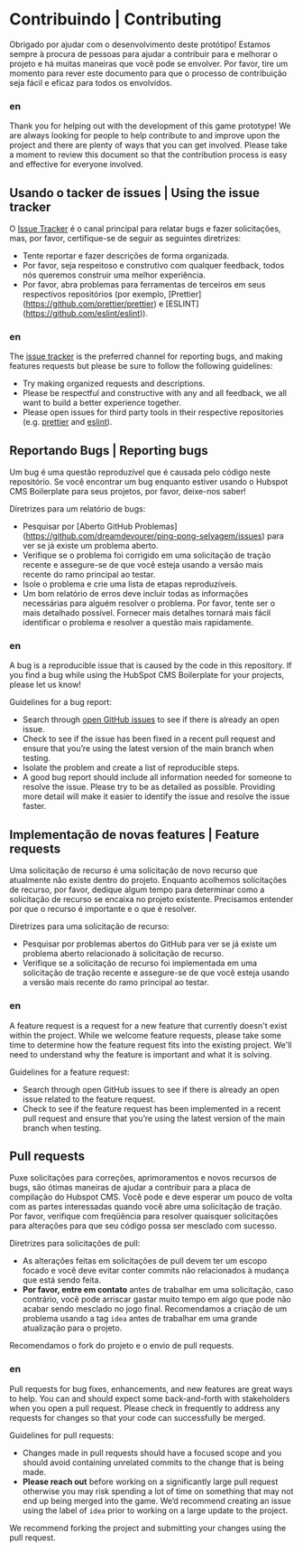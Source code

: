 # Contribuindo | Contributing

Obrigado por ajudar com o desenvolvimento deste protótipo! Estamos sempre à procura de pessoas para ajudar a contribuir para e melhorar o projeto e há muitas maneiras que você pode se envolver. Por favor, tire um momento para rever este documento para que o processo de contribuição seja fácil e eficaz para todos os envolvidos.

### en

Thank you for helping out with the development of this game prototype! We are always looking for people to help contribute to and improve upon the project and there are plenty of ways that you can get involved. Please take a moment to review this document so that the contribution process is easy and effective for everyone involved.

## Usando o tacker de issues | Using the issue tracker

O [Issue Tracker](https://github.com/dreamdevourer/ping-pong-selvagem/issues) é o canal principal para relatar bugs e fazer solicitações, mas, por favor, certifique-se de seguir as seguintes diretrizes:
* Tente reportar e fazer descrições de forma organizada.
* Por favor, seja respeitoso e construtivo com qualquer feedback, todos nós queremos construir uma melhor experiência.
* Por favor, abra problemas para ferramentas de terceiros em seus respectivos repositórios (por exemplo, [Prettier] (https://github.com/prettier/prettier) e [ESLINT] (https://github.com/eslint/eslint)).

### en

The [issue tracker](https://github.com/DreamDevourer/Ping-Pong-Selvagem/issues) is the preferred channel for reporting bugs, and making features requests but please be sure to follow the following guidelines:
* Try making organized requests and descriptions.
* Please be respectful and constructive with any and all feedback, we all want to build a better experience together.
* Please open issues for third party tools in their respective repositories (e.g. [prettier](https://github.com/prettier/prettier) and [eslint](https://github.com/eslint/eslint)).

## Reportando Bugs | Reporting bugs

Um bug é uma questão reproduzível que é causada pelo código neste repositório. Se você encontrar um bug enquanto estiver usando o Hubspot CMS Boilerplate para seus projetos, por favor, deixe-nos saber!

Diretrizes para um relatório de bugs:

* Pesquisar por [Aberto GitHub Problemas] (https://github.com/dreamdevourer/ping-pong-selvagem/issues) para ver se já existe um problema aberto.
* Verifique se o problema foi corrigido em uma solicitação de tração recente e assegure-se de que você esteja usando a versão mais recente do ramo principal ao testar.
* Isole o problema e crie uma lista de etapas reproduzíveis.
* Um bom relatório de erros deve incluir todas as informações necessárias para alguém resolver o problema. Por favor, tente ser o mais detalhado possível. Fornecer mais detalhes tornará mais fácil identificar o problema e resolver a questão mais rapidamente.

### en

A bug is a reproducible issue that is caused by the code in this repository. If you find a bug while using the HubSpot CMS Boilerplate for your projects, please let us know!

Guidelines for a bug report:

* Search through [open GitHub issues](https://github.com/dreamdevourer/ping-pong-selvagem/issues) to see if there is already an open issue.
* Check to see if the issue has been fixed in a recent pull request and ensure that you’re using the latest version of the main branch when testing.
* Isolate the problem and create a list of reproducible steps.
* A good bug report should include all information needed for someone to resolve the issue. Please try to be as detailed as possible. Providing more detail will make it easier to identify the issue and resolve the issue faster.

## Implementação de novas features | Feature requests

Uma solicitação de recurso é uma solicitação de novo recurso que atualmente não existe dentro do projeto. Enquanto acolhemos solicitações de recurso, por favor, dedique algum tempo para determinar como a solicitação de recurso se encaixa no projeto existente. Precisamos entender por que o recurso é importante e o que é resolver.

Diretrizes para uma solicitação de recurso:

* Pesquisar por problemas abertos do GitHub para ver se já existe um problema aberto relacionado à solicitação de recurso.
* Verifique se a solicitação de recurso foi implementada em uma solicitação de tração recente e assegure-se de que você esteja usando a versão mais recente do ramo principal ao testar.

### en

A feature request is a request for a new feature that currently doesn't exist within the project. While we welcome feature requests, please take some time to determine how the feature request fits into the existing project. We'll need to understand why the feature is important and what it is solving.

Guidelines for a feature request:

* Search through open GitHub issues to see if there is already an open issue related to the feature request.
* Check to see if the feature request has been implemented in a recent pull request and ensure that you’re using the latest version of the main branch when testing.

## Pull requests

Puxe solicitações para correções, aprimoramentos e novos recursos de bugs, são ótimas maneiras de ajudar a contribuir para a placa de compilação do Hubspot CMS. Você pode e deve esperar um pouco de volta com as partes interessadas quando você abre uma solicitação de tração. Por favor, verifique com freqüência para resolver quaisquer solicitações para alterações para que seu código possa ser mesclado com sucesso.

Diretrizes para solicitações de pull:

* As alterações feitas em solicitações de pull devem ter um escopo focado e você deve evitar conter commits não relacionados à mudança que está sendo feita.
* **Por favor, entre em contato** antes de trabalhar em uma solicitação, caso contrário, você pode arriscar gastar muito tempo em algo que pode não acabar sendo mesclado no jogo final. Recomendamos a criação de um problema usando a tag `idea` antes de trabalhar em uma grande atualização para o projeto.

Recomendamos o fork do projeto e o envio de pull requests.

### en

Pull requests for bug fixes, enhancements, and new features are great ways to help. You can and should expect some back-and-forth with stakeholders when you open a pull request. Please check in frequently to address any requests for changes so that your code can successfully be merged.

Guidelines for pull requests:

* Changes made in pull requests should have a focused scope and you should avoid containing unrelated commits to the change that is being made.
* **Please reach out** before working on a significantly large pull request otherwise you may risk spending a lot of time on something that may not end up being merged into the game. We’d recommend creating an issue using the label of `idea` prior to working on a large update to the project.

We recommend forking the project and submitting your changes using the pull request.
